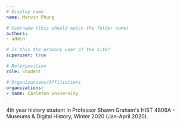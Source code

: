 ```yaml
---
# Display name
name: Marvin Phung

# Username (this should match the folder name)
authors:
- admin

# Is this the primary user of the site?
superuser: true

# Role/position
role: Student

# Organizations/Affiliations
organizations:
- name: Carleton University
---
```

4th year history student in Professor Shawn Graham's HIST 4806A - Museums & Digital History, Winter 2020 (Jan-April 2020).
